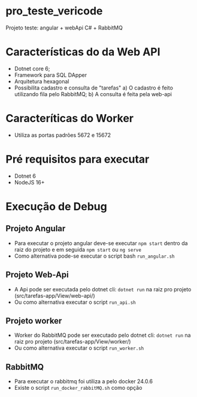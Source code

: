 # pro_teste_vericode
Projeto teste: angular + webApi C# + RabbitMQ

# Características do da Web API
* Dotnet core 6;
* Framework para SQL DApper
* Arquitetura hexagonal
* Possibilita cadastro e consulta de "tarefas"
    a) O cadastro é feito utilizando fila pelo RabbitMQ;
    b) A consulta é feita pela web-api

# Caracteríticas do Worker
* Utiliza as portas padrões 5672 e 15672

# Pré requisitos para executar
* Dotnet 6
* NodeJS 16+

# Execução de Debug

## Projeto Angular 
* Para executar o projeto angular deve-se executar `npm start` dentro da raiz do projeto
e em seguida `npm start` ou `ng serve`
* Como alternativa pode-se executar o script bash `run_angular.sh`

## Projeto Web-Api
* A Api pode ser executada pelo dotnet cli: `dotnet run` na raiz pro projeto (src/tarefas-app/View/web-api/)
* Ou como alternativa executar o script `run_api.sh`

## Projeto worker
* Worker do RabbitMQ pode ser executado pelo dotnet cli: `dotnet run` na raiz pro projeto (src/tarefas-app/View/worker/)
* Ou como alternativa executar o script `run_worker.sh`

## RabbitMQ
* Para executar o rabbitmq foi utiliza a pelo docker 24.0.6
* Existe o script `run_docker_rabbitMQ.sh` como opção
